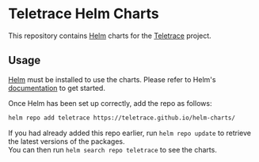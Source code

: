 # Teletrace Helm Charts

This repository contains [Helm](https://helm.sh) charts for the [Teletrace](https://github.com/teletrace/teletrace) project.

## Usage

[Helm](https://helm.sh) must be installed to use the charts.
Please refer to Helm's [documentation](https://helm.sh/docs) to get started.

Once Helm has been set up correctly, add the repo as follows:

```sh
helm repo add teletrace https://teletrace.github.io/helm-charts/
```

If you had already added this repo earlier, run `helm repo update` to retrieve
the latest versions of the packages.\
You can then run `helm search repo teletrace` to see the charts.
